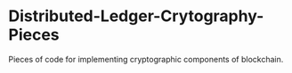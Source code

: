 # Distributed-Ledger-Crytography-Pieces
Pieces of code for implementing cryptographic components of blockchain.

